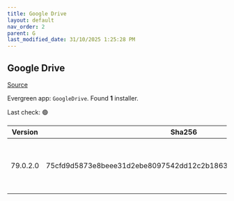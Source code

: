 ```yaml
---
title: Google Drive
layout: default
nav_order: 2
parent: G
last_modified_date: 31/10/2025 1:25:28 PM
---
```


## Google Drive

[Source](https://support.google.com/drive/answer/7329379)

Evergreen app: `GoogleDrive`. Found **1** installer.

Last check: 🟢

| Version  | Sha256                                                           | Size      | URI                                                                                                                          |
| -------- | ---------------------------------------------------------------- | --------- | ---------------------------------------------------------------------------------------------------------------------------- |
| 79.0.2.0 | 75cfd9d5873e8beee31d2ebe8097542dd12c2b1863f253b01ac49e6d8dc87a73 | 333594392 | [https://dl.google.com/drive-file-stream/GoogleDriveSetup.exe](https://dl.google.com/drive-file-stream/GoogleDriveSetup.exe) |
